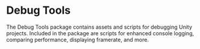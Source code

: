# Debug Tools

The Debug Tools package contains assets and scripts for debugging Unity projects. Included in the package are scripts for enhanced console logging, comparing performance, displaying framerate, and more.
